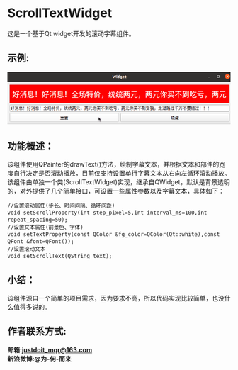 # ScrollTextWidget
这是一个基于Qt widget开发的滚动字幕组件。  
## 示例:
![1.gif](./screenshots/1.gif)
## 功能概述：
该组件使用QPainter的drawText()方法，绘制字幕文本，并根据文本和部件的宽度自行决定是否滚动播放，目前仅支持设置单行字幕文本从右向左循环滚动播放。该组件由单独一个类(ScrollTextWidget)实现，继承自QWidget，默认是背景透明的，对外提供了几个简单接口，可设置一些属性参数以及字幕文本，具体如下：    
```
//设置滚动属性(歩长、时间间隔、循环间距)
void setScrollProperty(int step_pixel=5,int interval_ms=100,int repeat_spacing=50);
//设置文本属性(前景色、字体)
void setTextProperty(const QColor &fg_color=QColor(Qt::white),const QFont &font=QFont());
//设置滚动文本
void setScrollText(QString text);
```
## 小结：
该组件源自一个简单的项目需求，因为要求不高，所以代码实现比较简单，也没什么值得多说的。  
## 作者联系方式:
**邮箱:justdoit_mqr@163.com**  
**新浪微博:@为-何-而来**  
